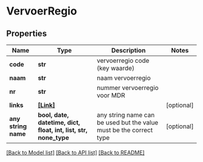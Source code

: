 # VervoerRegio


## Properties
Name | Type | Description | Notes
------------ | ------------- | ------------- | -------------
**code** | **str** | vervoerregio code (key waarde) | 
**naam** | **str** | naam vervoerregio | 
**nr** | **str** | nummer vervoerregio voor MDR | 
**links** | [**[Link]**](Link.md) |  | [optional] 
**any string name** | **bool, date, datetime, dict, float, int, list, str, none_type** | any string name can be used but the value must be the correct type | [optional]

[[Back to Model list]](../README.md#documentation-for-models) [[Back to API list]](../README.md#documentation-for-api-endpoints) [[Back to README]](../README.md)


